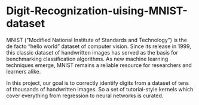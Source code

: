 # Digit-Recognization-uising-MNIST-dataset

MNIST ("Modified National Institute of Standards and Technology") is the de facto “hello world” dataset of computer vision. Since its release in 1999, this classic dataset of handwritten images has served as the basis for benchmarking classification algorithms. As new machine learning techniques emerge, MNIST remains a reliable resource for researchers and learners alike.

In this project, our goal is to correctly identify digits from a dataset of tens of thousands of handwritten images. So a set of tutorial-style kernels which cover everything from regression to neural networks is curated.

